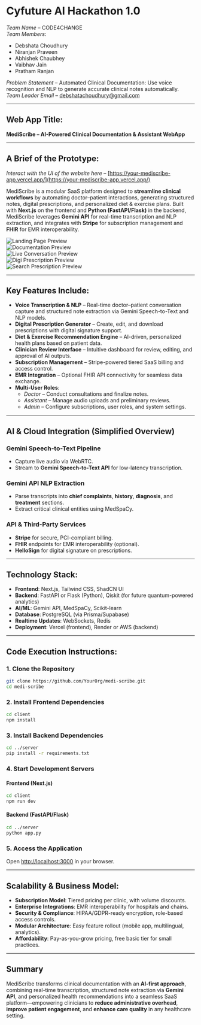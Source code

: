 # Cyfuture AI Hackathon 1.0

*Team Name* – CODE4CHANGE  
*Team Members*:
- Debshata Choudhury  
- Niranjan Praveen  
- Abhishek Chaubhey  
- Vaibhav Jain  
- Pratham Ranjan  

*Problem Statement* – Automated Clinical Documentation: Use voice recognition and NLP to generate accurate clinical notes automatically.  
*Team Leader Email* – [debshatachoudhury@gmail.com](mailto:debshatachoudhury@gmail.com)

---

## Web App Title:

**MediScribe – AI-Powered Clinical Documentation & Assistant WebApp**

---

## A Brief of the Prototype:

*Interact with the UI of the website here* – [https://your-mediscribe-app.vercel.app/](https://your-mediscribe-app.vercel.app/)

MediScribe is a modular SaaS platform designed to **streamline clinical workflows** by automating doctor–patient interactions, generating structured notes, digital prescriptions, and personalized diet & exercise plans. Built with **Next.js** on the frontend and **Python (FastAPI/Flask)** in the backend, MediScribe leverages **Gemini API** for real-time transcription and NLP extraction, and integrates with **Stripe** for subscription management and **FHIR** for EMR interoperability.

![Landing Page Preview](./designs/landingPage.png)  
![Documentation Preview](./designs/documentation.png)  
![Live Conversation Preview](./designs/liveConversation.png)  
![Digi Prescription Preview](./designs/digiPrescription.png)  
![Search Prescription Preview](./designs/searchPrescription.png)

---

## Key Features Include:

- **Voice Transcription & NLP** – Real-time doctor–patient conversation capture and structured note extraction via Gemini Speech-to-Text and NLP models.  
- **Digital Prescription Generator** – Create, edit, and download prescriptions with digital signature support.  
- **Diet & Exercise Recommendation Engine** – AI-driven, personalized health plans based on patient data.  
- **Clinician Review Interface** – Intuitive dashboard for review, editing, and approval of AI outputs.  
- **Subscription Management** – Stripe-powered tiered SaaS billing and access control.  
- **EMR Integration** – Optional FHIR API connectivity for seamless data exchange.  
- **Multi-User Roles**:
  - *Doctor* – Conduct consultations and finalize notes.  
  - *Assistant* – Manage audio uploads and preliminary reviews.  
  - *Admin* – Configure subscriptions, user roles, and system settings.  

---

## AI & Cloud Integration (Simplified Overview)

### Gemini Speech-to-Text Pipeline
- Capture live audio via WebRTC.  
- Stream to **Gemini Speech-to-Text API** for low-latency transcription.  

### Gemini API NLP Extraction
- Parse transcripts into **chief complaints**, **history**, **diagnosis**, and **treatment** sections.  
- Extract critical clinical entities using MedSpaCy.

### API & Third-Party Services
- **Stripe** for secure, PCI-compliant billing.  
- **FHIR** endpoints for EMR interoperability (optional).  
- **HelloSign** for digital signature on prescriptions.

---

## Technology Stack:

- **Frontend**: Next.js, Tailwind CSS, ShadCN UI  
- **Backend**: FastAPI or Flask (Python), Qiskit (for future quantum-powered analytics)  
- **AI/ML**: Gemini API, MedSpaCy, Scikit-learn  
- **Database**: PostgreSQL (via Prisma/Supabase)  
- **Realtime Updates**: WebSockets, Redis  
- **Deployment**: Vercel (frontend), Render or AWS (backend)  

---

## Code Execution Instructions:

### 1. Clone the Repository  
```bash
git clone https://github.com/YourOrg/medi-scribe.git
cd medi-scribe
```

### 2. Install Frontend Dependencies  
```bash
cd client
npm install
```

### 3. Install Backend Dependencies  
```bash
cd ../server
pip install -r requirements.txt
```

### 4. Start Development Servers  

#### Frontend (Next.js)  
```bash
cd client
npm run dev
```

#### Backend (FastAPI/Flask)  
```bash
cd ../server
python app.py
```

### 5. Access the Application  
Open [http://localhost:3000](http://localhost:3000) in your browser.

---

## Scalability & Business Model:

- **Subscription Model**: Tiered pricing per clinic, with volume discounts.  
- **Enterprise Integrations**: EMR interoperability for hospitals and chains.  
- **Security & Compliance**: HIPAA/GDPR-ready encryption, role-based access controls.  
- **Modular Architecture**: Easy feature rollout (mobile app, multilingual, analytics).  
- **Affordability**: Pay-as-you-grow pricing, free basic tier for small practices.

---

## Summary

MediScribe transforms clinical documentation with an **AI-first approach**, combining real-time transcription, structured note extraction via **Gemini API**, and personalized health recommendations into a seamless SaaS platform—empowering clinicians to **reduce administrative overhead**, **improve patient engagement**, and **enhance care quality** in any healthcare setting.